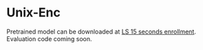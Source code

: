 # Unix-Enc
Pretrained model can be downloaded at [LS 15 seconds enrollment](https://drive.google.com/file/d/1ANwQ08QBkCDwGcb8sZZIPshenKBIgfo7/view?usp=sharing). Evaluation code coming soon.
